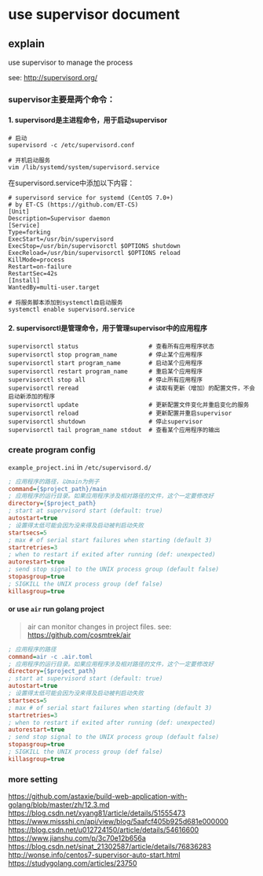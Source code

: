 # use supervisor document

## explain
use supervisor to manage the process

see: http://supervisord.org/

### supervisor主要是两个命令：
#### 1. supervisord是主进程命令，用于启动supervisor
```shell
# 启动
supervisord -c /etc/supervisord.conf
```

```shell
# 开机启动服务
vim /lib/systemd/system/supervisord.service
```
在supervisord.service中添加以下内容：
```service
# supervisord service for systemd (CentOS 7.0+)
# by ET-CS (https://github.com/ET-CS)
[Unit]
Description=Supervisor daemon
[Service]
Type=forking
ExecStart=/usr/bin/supervisord
ExecStop=/usr/bin/supervisorctl $OPTIONS shutdown
ExecReload=/usr/bin/supervisorctl $OPTIONS reload
KillMode=process
Restart=on-failure
RestartSec=42s
[Install]
WantedBy=multi-user.target
```

```shell
# 将服务脚本添加到systemctl自启动服务
systemctl enable supervisord.service
```

#### 2. supervisorctl是管理命令，用于管理supervisor中的应用程序
```shell
supervisorctl status                    # 查看所有应用程序状态
supervisorctl stop program_name         # 停止某个应用程序
supervisorctl start program_name        # 启动某个应用程序
supervisorctl restart program_name      # 重启某个应用程序
supervisorctl stop all                  # 停止所有应用程序
supervisorctl reread                    # 读取有更新（增加）的配置文件，不会启动新添加的程序
supervisorctl update                    # 更新配置文件变化并重启变化的服务
supervisorctl reload                    # 更新配置并重启supervisor
supervisorctl shutdown                  # 停止supervisor
supervisorctl tail program_name stdout  # 查看某个应用程序的输出
```


### create program config
`example_project.ini` in `/etc/supervisord.d/`
```ini
; 应用程序的路径，以main为例子
command={$project_path}/main             
; 应用程序的运行目录。如果应用程序涉及相对路径的文件，这个一定要修改好
directory={$project_path}              
; start at supervisord start (default: true)
autostart=true                
; 设置得太低可能会因为没来得及启动被判启动失败
startsecs=5                   
; max # of serial start failures when starting (default 3)
startretries=3                
; when to restart if exited after running (def: unexpected)
autorestart=true        
; send stop signal to the UNIX process group (default false)
stopasgroup=true             
; SIGKILL the UNIX process group (def false)
killasgroup=true 
```

#### or use `air` run golang project
> air can monitor changes in project files.
see: https://github.com/cosmtrek/air
```ini
; 应用程序的路径
command=air -c .air.toml              
; 应用程序的运行目录。如果应用程序涉及相对路径的文件，这个一定要修改好
directory={$project_path}              
; start at supervisord start (default: true)
autostart=true                
; 设置得太低可能会因为没来得及启动被判启动失败
startsecs=5                   
; max # of serial start failures when starting (default 3)
startretries=3                
; when to restart if exited after running (def: unexpected)
autorestart=true        
; send stop signal to the UNIX process group (default false)
stopasgroup=true             
; SIGKILL the UNIX process group (def false)
killasgroup=true 
```

### more setting
https://github.com/astaxie/build-web-application-with-golang/blob/master/zh/12.3.md
https://blog.csdn.net/xyang81/article/details/51555473
https://www.missshi.cn/api/view/blog/5aafcf405b925d681e000000
https://blog.csdn.net/u012724150/article/details/54616600
https://www.jianshu.com/p/3c70e12b656a
https://blog.csdn.net/sinat_21302587/article/details/76836283
http://wonse.info/centos7-supervisor-auto-start.html
https://studygolang.com/articles/23750